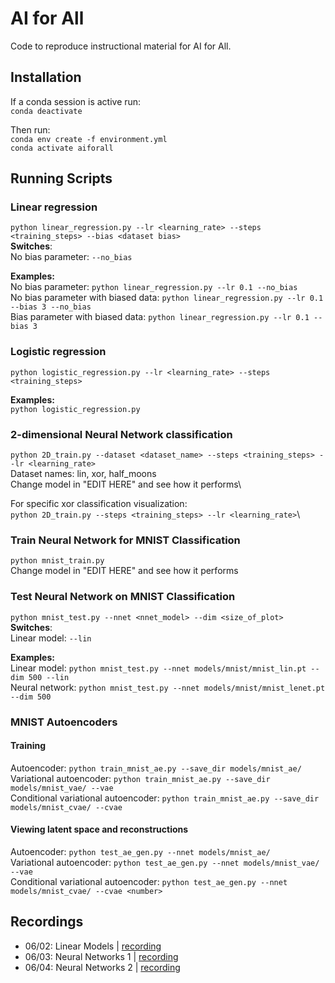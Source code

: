 # AI for All
Code to reproduce instructional material for AI for All.

## Installation
If a conda session is active run:\
`conda deactivate`

Then run:\
`conda env create -f environment.yml`\
`conda activate aiforall`

## Running Scripts

### Linear regression
`python linear_regression.py --lr <learning_rate> --steps <training_steps> --bias <dataset bias>`\
**Switches**:\
No bias parameter: `--no_bias`

**Examples:**\
No bias parameter: `python linear_regression.py --lr 0.1 --no_bias`\
No bias parameter with biased data: `python linear_regression.py --lr 0.1 --bias 3 --no_bias`\
Bias parameter with biased data: `python linear_regression.py --lr 0.1 --bias 3`


### Logistic regression
`python logistic_regression.py --lr <learning_rate> --steps <training_steps>`

**Examples:**\
`python logistic_regression.py`

### 2-dimensional Neural Network classification
`python 2D_train.py --dataset <dataset_name> --steps <training_steps> --lr <learning_rate>`\
Dataset names: lin, xor, half_moons\
Change model in "EDIT HERE" and see how it performs\

For specific xor classification visualization:\
`python 2D_train.py --steps <training_steps> --lr <learning_rate>`\

### Train Neural Network for MNIST Classification
`python mnist_train.py`\
Change model in "EDIT HERE" and see how it performs

### Test Neural Network on MNIST Classification
`python mnist_test.py --nnet <nnet_model> --dim <size_of_plot>`\
**Switches**:\
Linear model: `--lin`

**Examples:**\
Linear model: `python mnist_test.py --nnet models/mnist/mnist_lin.pt --dim 500 --lin`\
Neural network: `python mnist_test.py --nnet models/mnist/mnist_lenet.pt --dim 500`

### MNIST Autoencoders

#### Training
Autoencoder: `python train_mnist_ae.py --save_dir models/mnist_ae/`\
Variational autoencoder: `python train_mnist_ae.py --save_dir models/mnist_vae/ --vae`\
Conditional variational autoencoder: `python train_mnist_ae.py --save_dir models/mnist_cvae/ --cvae`

#### Viewing latent space and reconstructions
Autoencoder: `python test_ae_gen.py --nnet models/mnist_ae/`\
Variational autoencoder: `python test_ae_gen.py --nnet models/mnist_vae/ --vae`\
Conditional variational autoencoder: `python test_ae_gen.py --nnet models/mnist_cvae/ --cvae <number>`

## Recordings
* 06/02: Linear Models | [recording](https://nam02.safelinks.protection.outlook.com/?url=https%3A%2F%2Fsc-edu.zoom.us%2Frec%2Fshare%2FjMkw9j4lUtQUJ54GnVyx06k6kGfeXH7AvU5HNkSB6iD3KsxPQlRWW9dBbNqNXZTn.5XMjyRgPixHA51OE%3FstartTime%3D1748872185000&data=05%7C02%7CFORESTA%40cse.sc.edu%7Ca22c69c849004b24c0e508dda1f7c79a%7C4b2a4b19d135420e8bb2b1cd238998cc%7C0%7C0%7C638844807751730193%7CUnknown%7CTWFpbGZsb3d8eyJFbXB0eU1hcGkiOnRydWUsIlYiOiIwLjAuMDAwMCIsIlAiOiJXaW4zMiIsIkFOIjoiTWFpbCIsIldUIjoyfQ%3D%3D%7C0%7C%7C%7C&sdata=usi4%2FgG%2FNgfvrDl2bDv24qfEWQlAPapZdZE%2BZel5i1Q%3D&reserved=0)
* 06/03: Neural Networks 1 | [recording](https://sc-edu.zoom.us/rec/play/cjx1H2XgCwQISgU47QF6Avn0XXs7nSa9K5HFPc5VgOUcWYmsRsWZvDrrOMB7YVMxwpagFouvna7f-wR_.GT8zhiyTq_C_FJbG?eagerLoadZvaPages=sidemenu.billing.plan_management&accessLevel=meeting&canPlayFromShare=true&from=share_recording_detail&startTime=1748958853000&componentName=rec-play&originRequestUrl=https%3A%2F%2Fsc-edu.zoom.us%2Frec%2Fshare%2FPd1X8Sg6dewa7U56uUhvl_qJGCLpk3D5UG3VyNRK3BZMe0kPkTzBqo_znKuFTMDj.Ty1UahXEXVl0JJTr%3FstartTime%3D1748958853000)
* 06/04: Neural Networks 2 | [recording](https://nam02.safelinks.protection.outlook.com/?url=https%3A%2F%2Fsc-edu.zoom.us%2Frec%2Fshare%2FfZ_gxEQmwFzi8MLigQ_w021ciBbi7XO_i2t7CFxsxu1XJS1NRgdiXWmf3caD-doB.JcnQxPO50dSpduB7%3FstartTime%3D1749045698000&data=05%7C02%7CFORESTA%40cse.sc.edu%7C569b552996214ef1339008dda44982b8%7C4b2a4b19d135420e8bb2b1cd238998cc%7C0%7C0%7C638847357808262767%7CUnknown%7CTWFpbGZsb3d8eyJFbXB0eU1hcGkiOnRydWUsIlYiOiIwLjAuMDAwMCIsIlAiOiJXaW4zMiIsIkFOIjoiTWFpbCIsIldUIjoyfQ%3D%3D%7C0%7C%7C%7C&sdata=a6v27HpmgIYUyb9gI4nl4b2W1%2FDYWiVmPo1JdJKBkKg%3D&reserved=0)
